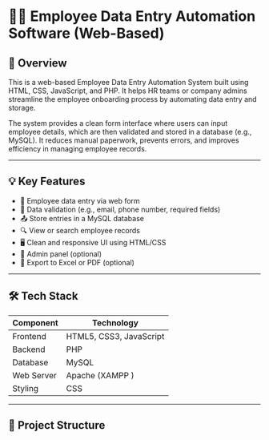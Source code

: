 # 👨‍💼 Employee Data Entry Automation Software (Web-Based)

## 📌 Overview

This is a web-based Employee Data Entry Automation System built using HTML, CSS, JavaScript, and PHP. It helps HR teams or company admins streamline the employee onboarding process by automating data entry and storage.

The system provides a clean form interface where users can input employee details, which are then validated and stored in a database (e.g., MySQL). It reduces manual paperwork, prevents errors, and improves efficiency in managing employee records.

---

## 💡 Key Features

- 📝 Employee data entry via web form
- 📁 Data validation (e.g., email, phone number, required fields)
- 📤 Store entries in a MySQL database
- 🔍 View or search employee records
- 🖥️ Clean and responsive UI using HTML/CSS
- 🔐 Admin panel (optional)
- 🧾 Export to Excel or PDF (optional)

---

## 🛠️ Tech Stack

| Component       | Technology        |
|----------------|-------------------|
| Frontend       | HTML5, CSS3, JavaScript |
| Backend        | PHP               |
| Database       | MySQL             |
| Web Server     | Apache (XAMPP ) |
| Styling  |  CSS |

---

## 📁 Project Structure

